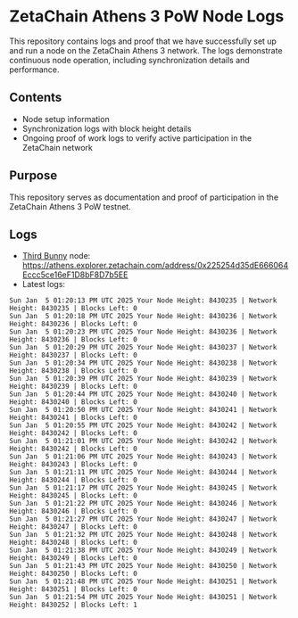 # ZetaChain Athens 3 PoW Node Logs
This repository contains logs and proof that we have successfully set up and run a node on the ZetaChain Athens 3 network. The logs demonstrate continuous node operation, including synchronization details and performance.

## Contents
- Node setup information
- Synchronization logs with block height details
- Ongoing proof of work logs to verify active participation in the ZetaChain network

## Purpose
This repository serves as documentation and proof of participation in the ZetaChain Athens 3 PoW testnet.

## Logs

- [Third Bunny](https://thirdbunny.xyz/) node: https://athens.explorer.zetachain.com/address/0x225254d35dE666064Eccc5ce16eF1D8bF8D7b5EE
- Latest logs:
```
Sun Jan  5 01:20:13 PM UTC 2025 Your Node Height: 8430235 | Network Height: 8430235 | Blocks Left: 0
Sun Jan  5 01:20:18 PM UTC 2025 Your Node Height: 8430236 | Network Height: 8430236 | Blocks Left: 0
Sun Jan  5 01:20:23 PM UTC 2025 Your Node Height: 8430236 | Network Height: 8430236 | Blocks Left: 0
Sun Jan  5 01:20:29 PM UTC 2025 Your Node Height: 8430237 | Network Height: 8430237 | Blocks Left: 0
Sun Jan  5 01:20:34 PM UTC 2025 Your Node Height: 8430238 | Network Height: 8430238 | Blocks Left: 0
Sun Jan  5 01:20:39 PM UTC 2025 Your Node Height: 8430239 | Network Height: 8430239 | Blocks Left: 0
Sun Jan  5 01:20:44 PM UTC 2025 Your Node Height: 8430240 | Network Height: 8430240 | Blocks Left: 0
Sun Jan  5 01:20:50 PM UTC 2025 Your Node Height: 8430241 | Network Height: 8430241 | Blocks Left: 0
Sun Jan  5 01:20:55 PM UTC 2025 Your Node Height: 8430242 | Network Height: 8430242 | Blocks Left: 0
Sun Jan  5 01:21:01 PM UTC 2025 Your Node Height: 8430242 | Network Height: 8430242 | Blocks Left: 0
Sun Jan  5 01:21:06 PM UTC 2025 Your Node Height: 8430243 | Network Height: 8430243 | Blocks Left: 0
Sun Jan  5 01:21:11 PM UTC 2025 Your Node Height: 8430244 | Network Height: 8430244 | Blocks Left: 0
Sun Jan  5 01:21:17 PM UTC 2025 Your Node Height: 8430245 | Network Height: 8430245 | Blocks Left: 0
Sun Jan  5 01:21:22 PM UTC 2025 Your Node Height: 8430246 | Network Height: 8430246 | Blocks Left: 0
Sun Jan  5 01:21:27 PM UTC 2025 Your Node Height: 8430247 | Network Height: 8430247 | Blocks Left: 0
Sun Jan  5 01:21:32 PM UTC 2025 Your Node Height: 8430248 | Network Height: 8430248 | Blocks Left: 0
Sun Jan  5 01:21:38 PM UTC 2025 Your Node Height: 8430249 | Network Height: 8430249 | Blocks Left: 0
Sun Jan  5 01:21:43 PM UTC 2025 Your Node Height: 8430250 | Network Height: 8430250 | Blocks Left: 0
Sun Jan  5 01:21:48 PM UTC 2025 Your Node Height: 8430251 | Network Height: 8430251 | Blocks Left: 0
Sun Jan  5 01:21:54 PM UTC 2025 Your Node Height: 8430251 | Network Height: 8430252 | Blocks Left: 1
```
